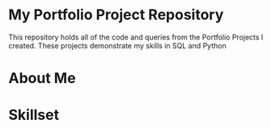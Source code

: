 # My Portfolio Project Repository
This repository holds all of the code and queries from the Portfolio Projects I created. These projects demonstrate my skills in SQL and Python


# About Me

# Skillset


